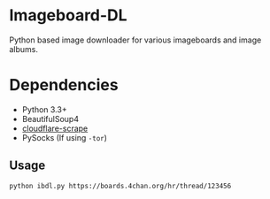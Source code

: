 # Imageboard-DL
Python based image downloader for various imageboards and image albums.

# Dependencies
+ Python 3.3+
+ BeautifulSoup4
+ [cloudflare-scrape](https://github.com/Anorov/cloudflare-scrape "cloudflare-scrape")
+ PySocks (If using `-tor`)

## Usage
`python ibdl.py https://boards.4chan.org/hr/thread/123456`

